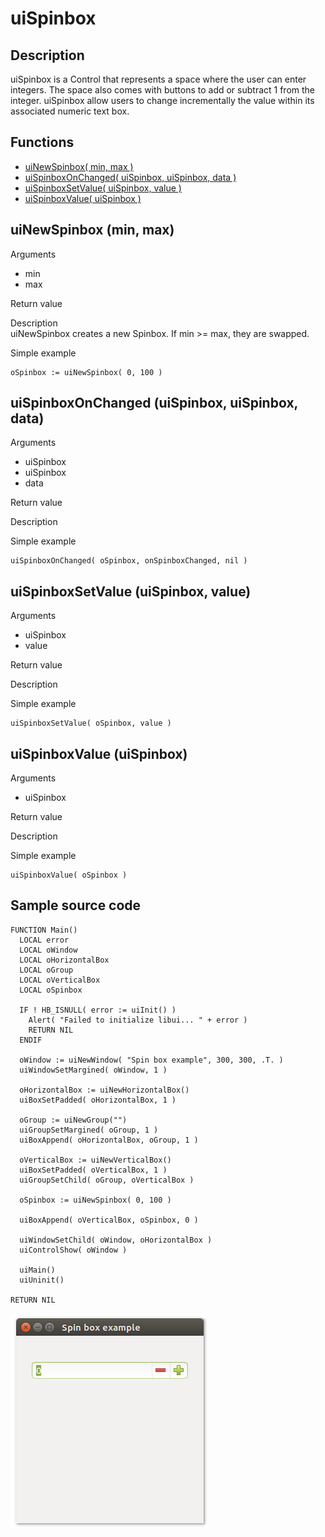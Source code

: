 # **uiSpinbox**

## Description
uiSpinbox is a Control that represents a space where the user can enter integers. The space also comes with buttons to add or subtract 1 from the integer.
uiSpinbox allow users to change incrementally the value within its associated numeric text box.

## Functions
- [uiNewSpinbox( min, max )](#uinewspinbox-min-max)
- [uiSpinboxOnChanged( uiSpinbox, uiSpinbox, data )](#uispinboxonchanged-uispinbox-uispinbox-data)
- [uiSpinboxSetValue( uiSpinbox, value )](#uispinboxsetvalue-uispinbox-value)
- [uiSpinboxValue( uiSpinbox )](#uispinboxvalue-uispinbox)

## uiNewSpinbox (min, max)
Arguments
- min
- max

Return value

Description <br>
uiNewSpinbox creates a new Spinbox. If min >= max, they are swapped.

Simple example
```harbour
oSpinbox := uiNewSpinbox( 0, 100 )
```
## uiSpinboxOnChanged (uiSpinbox, uiSpinbox, data)
Arguments
- uiSpinbox
- uiSpinbox
- data

Return value

Description

Simple example
```harbour
uiSpinboxOnChanged( oSpinbox, onSpinboxChanged, nil )
```
## uiSpinboxSetValue (uiSpinbox, value)
Arguments
- uiSpinbox
- value

Return value

Description

Simple example
```harbour
uiSpinboxSetValue( oSpinbox, value )
```
## uiSpinboxValue (uiSpinbox)
Arguments
- uiSpinbox

Return value

Description

Simple example
```harbour
uiSpinboxValue( oSpinbox )
```
## Sample source code
```harbour
FUNCTION Main()
  LOCAL error
  LOCAL oWindow
  LOCAL oHorizontalBox
  LOCAL oGroup
  LOCAL oVerticalBox
  LOCAL oSpinbox
  
  IF ! HB_ISNULL( error := uiInit() )
    Alert( "Failed to initialize libui... " + error )
    RETURN NIL
  ENDIF

  oWindow := uiNewWindow( "Spin box example", 300, 300, .T. )
  uiWindowSetMargined( oWindow, 1 )

  oHorizontalBox := uiNewHorizontalBox()
  uiBoxSetPadded( oHorizontalBox, 1 )

  oGroup := uiNewGroup("")
  uiGroupSetMargined( oGroup, 1 )
  uiBoxAppend( oHorizontalBox, oGroup, 1 )

  oVerticalBox := uiNewVerticalBox()
  uiBoxSetPadded( oVerticalBox, 1 )
  uiGroupSetChild( oGroup, oVerticalBox )

  oSpinbox := uiNewSpinbox( 0, 100 )

  uiBoxAppend( oVerticalBox, oSpinbox, 0 )

  uiWindowSetChild( oWindow, oHorizontalBox )
  uiControlShow( oWindow )

  uiMain()
  uiUninit()

RETURN NIL
```
![Linux](ss/spinbox_01.png "With family Linux Ubuntu desktop, based on GNOME")
